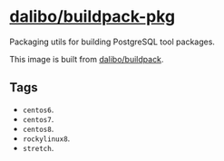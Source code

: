 # [dalibo/buildpack-pkg](https://hub.docker.com/r/dalibo/buildpack-pkg)

Packaging utils for building PostgreSQL tool packages.

This image is built from
[dalibo/buildpack](https://hub.dalibo.com/r/dalibo/buildpack).


## Tags

- `centos6`.
- `centos7`.
- `centos8`.
- `rockylinux8`.
- `stretch`.
